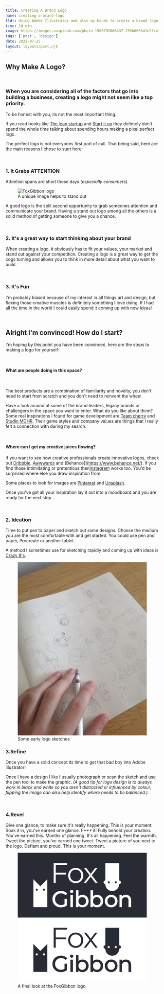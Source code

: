 ```yaml
---
title: Creating A Brand Logo
name: creating-a-brand-logo
tldr: Using Adobe Illustrator and also my hands to create a brand logo.
time: 10 min
image: https://images.unsplash.com/photo-1506792006437-256b665541e2?ixlib=rb-1.2.1&ixid=MnwxMjA3fDB8MHxwaG90by1wYWdlfHx8fGVufDB8fHx8&auto=format&fit=crop&w=774&q=80
tags: ['post', 'design']
date: 2022-07-25
layout: layouts/post.njk
---
```


## Why Make A Logo?

<br>

### When you are considering all of the factors that go into building a business, creating a logo might not seem like a top priority.

To be honest with you, its not the most important thing.

If you read books like [The lean startup](https://www.waterstones.com/book/the-lean-startup/eric-ries/9780670921607") and [Start it up](https://www.waterstones.com/book/start-it-up/luke-johnson/9780670920471) they defintely don't spend the whole time talking about spending hours making a pixel perfect logo.

The perfect logo is not everyones first port of call. That being said, here are the main reasons I chose to start here:

<br>

### 1. It Grabs ATTENTION

Attention spans are short these days *(especially consumers)*.

<figure>
	<img class="case-img " src="https://images.unsplash.com/photo-1506792006437-256b665541e2?ixlib=rb-1.2.1&ixid=MnwxMjA3fDB8MHxwaG90by1wYWdlfHx8fGVufDB8fHx8&auto=format&fit=crop&w=774&q=80" alt="FoxGibbon logo">
	<figcaption>A unique image helps to stand out</figcaption>
</figure>

A good logo is the split second opportunity to grab someones attention and communicate your brand. Having a stand out logo among all the others is a solid method of getting someone to give you a chance.

<br>

### 2. It's a great way to start thinking about your brand

When creating a logo, it obviously has to fit your values, your market and stand out against your competition. Creating a logo is a great way to get the cogs turning and allows you to think in more detail about what you want to build.

<br>

### 3. It's Fun

I'm probably biased because of my interest in all things art and design; but flexing those creative muscles is definitely something I love doing. If I had all the time in the world I could easily spend it coming up with new ideas!

<br>

## Alright I'm convinced! How do I start?

I'm hoping by this point you have been convinced, here are the steps to making a logo for yourself:

<br>

#### What are people doing in this space?

<br>

The best products are a combination of familiarity and novelty, you don't need to start from scratch and you don't need to reinvent the wheel.

Have a look around at some of the brand leaders, legacy brands or challengers in the space you want to enter. What do you like about them? Some real inspirations I found for game development are [Team cherry](https://www.teamcherry.com.au) and [Studio MDHR](http://studiomdhr.com). Their game styles and company values are things that I really felt a connection with during my search.

<br>

#### Where can I get my creative juices flowing?

If you want to see how creative professionals create innovative logos, check out [Dribbble](https://dribbble.com/), [Awwwards](https://www.awwwards.com/) and [Behance]](https://www.behance.net/). If you find those intimidating or pretentious then[Instagram](https://www.instagram.com) works too. You'd be surprised where else you draw inspiration from.

Some places to look for images are [Pinterest](https://www.pinterest.com/) and [Unsplash](https://unsplash.com/).

Once you've got all your inspiration lay it out into a moodboard and you are ready for the next step...

<br>

### 2. Ideation

Time to put pen to paper and sketch out some designs. Choose the medium you are the most comfortable with and get started. You could use pen and paper, Procreate or another tablet.

A method I sometimes use for sketching rapidly and coming up with ideas is [Crazy 8's](https://designsprintkit.withgoogle.com/methodology/phase3-sketch/crazy-8s).

<figure>
	<img class="case-img " src="/static/images/blog/13-08-22/ideation.jpg" alt="sketching some ideas for the FoxGibbon logo">
	<figcaption>Some early logo sketches</figcaption>
</figure>

### 3.Refine

Once you have a solid concept its time to get that bad boy into Adobe Illustrator!

Once I have a design I like I usually photograph or scan the sketch and use the pen tool to make the graphic. *(A good tip for logo design is to always work in black and white so you aren't distracted or influenced by colour, flipping the image can also help identify where needs to be balanced.)*.

<br>

### 4.Revel

Give one glance, to make sure it's really happening. This is your moment. Soak it in, you've earned one glance. F*** it! Fully behold your creation. You've earned this. Months of planning. It's all happening. Feel the warmth. Tweet the picture, you've earned one tweet. Tweet a picture of you next to the logo. Defiant and proud. This is your moment.

<figure>
	<img class="case-img " src="/static/images/blog/13-08-22/logo-bw.png" alt="FoxGibbon logo" style="height: auto;">
	<figcaption>A final look at the FoxGibbon logo</figcaption>
</figure>
